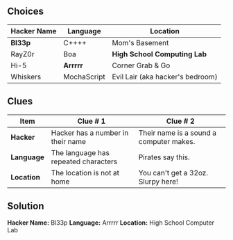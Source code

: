 ## Choices

Hacker Name | Language | Location
------------|----------|---------
**Bl33p** | C++++ | Mom's Basement
RayZ0r | Boa | **High School Computing Lab**
Hi-5 | **Arrrrr** | Corner Grab & Go
Whiskers | MochaScript | Evil Lair (aka hacker's bedroom)


## Clues

Item | Clue # 1 | Clue # 2
-----|----------|---------
**Hacker** | Hacker has a number in their name | Their name is a sound a computer makes.
**Language** | The language has repeated characters | Pirates say this.
**Location** | The location is not at home | You can't get a 32oz. Slurpy here!


## Solution
**Hacker Name:**  Bl33p
**Language:**  Arrrrr
**Location:** High School Computer Lab